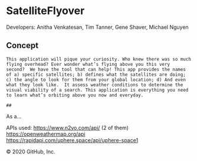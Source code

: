 # SatelliteFlyover

Developers:  Anitha Venkatesan,  Tim Tanner,  Gene Shaver,  Michael Nguyen

## Concept
```
This application will pique your curiosity. Who knew there was so much flying overhead? Ever wonder what’s flying above you this very
second?  We have the tool that can help! This app provides the names of a) specific satellites; b) defines what the satellites are doing;
c) the angle to look for them from your global location; d) And even what they look like.  It assess weather conditions to determine the
visual viability of a search. This application is everything you need to learn what’s orbiting above you now and everyday.

## 
```
As a... 

APIs used: https://www.n2yo.com/api/ (2 of them) https://openweathermap.org/api https://rapidapi.com/uphere.space/api/uphere-space1

© 2020 GitHub, Inc.

